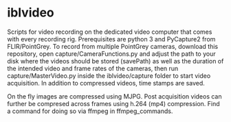 # iblvideo
Scripts for video recording on the dedicated video computer that comes with every recording rig.
Prerequisites are python 3 and PyCapture2 from FLIR/PointGrey. To record from multiple PointGrey cameras, download this repository, open capture/CameraFunctions.py and adjust the path to your disk where the videos should be stored (savePath) as well as the duration of the intended video and frame rates of the cameras, then run capture/MasterVideo.py inside the iblvideo/capture folder to start video acquisition. In addition to compressed videos, time stamps are saved.

On the fly images are compressed using MJPG. Post acquisition videos can further be compresed across frames using h.264 (mp4) compression. Find a command for doing so via ffmpeg in ffmpeg_commands. 
